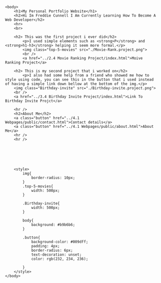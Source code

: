 <!DOCTYPE html >
<html lang="en">
    <head>
        <meta charset="UTF-8">
        <title>My Website</title>
    </head>

    <body>
        <h1>My Personal Portfolio Website</h1>
        <h2>Hi Im Freddie Cunnell I Am Currently Learning How To Become A Web Developer</h2>
        <hr>
        <br>

        <h2> This was the first project i ever did</h2>
            <p>I used simple elements such as <strong>P</strong> and <strong>h1-h3</strong> helping it seem more formal.</p>
            <img class="top-5-movies" src="./Movie-Rank.project.png">
            <br />
            <a href="../2.4 Movie Ranking Project/index.html">Moive Ranking Project</a>

        <h2> This is my second project that i worked on</h2>
            <p>I also had some help from a friend who showed me how to style using code, you can see this in the button that i used instead of having a simple link down bellow at the bottom of the img.</p>
        <img class="Birthday-invite" src="./Birthday-invite.project.png">
        <br />
        <a href="../3.4 Birthday Invite Project/index.html">Link To Birthday Invite Projct</a>

        <hr />
        <h2>About Me</h2>
        <a class="button" href="../4.1 Webpages/public/contact.html">Contact details</a>
        <a class="button" href="../4.1 Webpages/public/about.html">About Me</a>
        <hr />
        <hr />



        


        <style>
            img{
                border-radius: 10px;
            }
            .top-5-movies{
                width: 500px;
            }

            .Birthday-invite{
                width: 500px;
            }

            body{
                background: #b9b6b6;
            }

            .button{
                background-color: #009dff;
                padding: 4px;
                border-radius: 6px;
                text-decoration: unset;
                color: rgb(232, 234, 236);
                
            }
        </style>
    </body>
</html>
